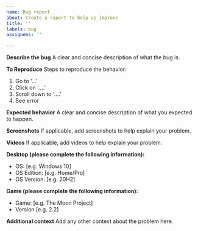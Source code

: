 ```yaml
---
name: Bug report
about: Create a report to help us improve
title: ''
labels: bug
assignees: ''

---
```


**Describe the bug**
A clear and concise description of what the bug is.

**To Reproduce**
Steps to reproduce the behavior:
1. Go to '...'
2. Click on '....'
3. Scroll down to '....'
4. See error

**Expected behavior**
A clear and concise description of what you expected to happen.

**Screenshots**
If applicable, add screenshots to help explain your problem.

**Videos**
If applicable, add videos to help explain your problem.

**Desktop (please complete the following information):**
 - OS: [e.g. Windows 10]
 - OS Edition: [e.g. Home/Pro]
 - OS Version: [e.g. 20H2]

**Game (please complete the following information):**
 - Game: [e.g. The Moon Project]
 - Version [e.g. 2.2]

**Additional context**
Add any other context about the problem here.
